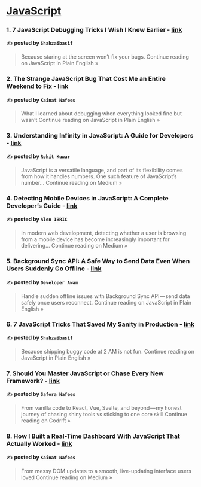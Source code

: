 
<h1><a href=https://medium.com/tag/javascript-development/recommended target="_blank" rel="noopener noreferrer">JavaScript</a></h1>
<h3>1. 7 JavaScript Debugging Tricks I Wish I Knew Earlier - <a href="https://javascript.plainenglish.io/7-javascript-debugging-tricks-i-wish-i-knew-earlier-d305077e7339?source=rss------javascript_development-5" target="_blank" rel="noopener noreferrer">link</a></h3>

✍️ **posted by `Shahzaibasif`**

<blockquote>Because staring at the screen won’t fix your bugs.
Continue reading on JavaScript in Plain English »</blockquote>

<h3>2. The Strange JavaScript Bug That Cost Me an Entire Weekend to Fix - <a href="https://javascript.plainenglish.io/the-strange-javascript-bug-that-cost-me-an-entire-weekend-to-fix-a7cf0ab0c0ed?source=rss------javascript_development-5" target="_blank" rel="noopener noreferrer">link</a></h3>

✍️ **posted by `Kainat Nafees`**

<blockquote>What I learned about debugging when everything looked fine but wasn’t
Continue reading on JavaScript in Plain English »</blockquote>

<h3>3. Understanding Infinity in JavaScript: A Guide for Developers - <a href="https://medium.com/@rohitkuwar/understanding-infinity-in-javascript-a-guide-for-developers-f3b33570fb14?source=rss------javascript_development-5" target="_blank" rel="noopener noreferrer">link</a></h3>

✍️ **posted by `Rohit Kuwar`**

<blockquote>JavaScript is a versatile language, and part of its flexibility comes from how it handles numbers. One such feature of JavaScript’s number…
Continue reading on Medium »</blockquote>

<h3>4. Detecting Mobile Devices in JavaScript: A Complete Developer’s Guide - <a href="https://alenibric.medium.com/detecting-mobile-devices-in-javascript-a-complete-developers-guide-a6a01c6bac9c?source=rss------javascript_development-5" target="_blank" rel="noopener noreferrer">link</a></h3>

✍️ **posted by `Alen IBRIC`**

<blockquote>In modern web development, detecting whether a user is browsing from a mobile device has become increasingly important for delivering…
Continue reading on Medium »</blockquote>

<h3>5. Background Sync API: A Safe Way to Send Data Even When Users Suddenly Go Offline - <a href="https://javascript.plainenglish.io/background-sync-api-a-safe-way-to-send-data-even-when-users-suddenly-go-offline-0390d835f221?source=rss------javascript_development-5" target="_blank" rel="noopener noreferrer">link</a></h3>

✍️ **posted by `Developer Awam`**

<blockquote>Handle sudden offline issues with Background Sync API — send data safely once users reconnect.
Continue reading on JavaScript in Plain English »</blockquote>

<h3>6. 7 JavaScript Tricks That Saved My Sanity in Production - <a href="https://javascript.plainenglish.io/7-javascript-tricks-that-saved-my-sanity-in-production-df6316679cf9?source=rss------javascript_development-5" target="_blank" rel="noopener noreferrer">link</a></h3>

✍️ **posted by `Shahzaibasif`**

<blockquote>Because shipping buggy code at 2 AM is not fun.
Continue reading on JavaScript in Plain English »</blockquote>

<h3>7. Should You Master JavaScript or Chase Every New Framework? - <a href="https://medium.com/codrift/should-you-master-javascript-or-chase-every-new-framework-c85c0835671b?source=rss------javascript_development-5" target="_blank" rel="noopener noreferrer">link</a></h3>

✍️ **posted by `Safora Nafees`**

<blockquote>From vanilla code to React, Vue, Svelte, and beyond — my honest journey of chasing shiny tools vs sticking to one core skill
Continue reading on Codrift »</blockquote>

<h3>8. How I Built a Real-Time Dashboard With JavaScript That Actually Worked - <a href="https://medium.com/@kainatnafees/how-i-built-a-real-time-dashboard-with-javascript-that-actually-worked-de67d4c8f499?source=rss------javascript_development-5" target="_blank" rel="noopener noreferrer">link</a></h3>

✍️ **posted by `Kainat Nafees`**

<blockquote>From messy DOM updates to a smooth, live-updating interface users loved
Continue reading on Medium »</blockquote>

